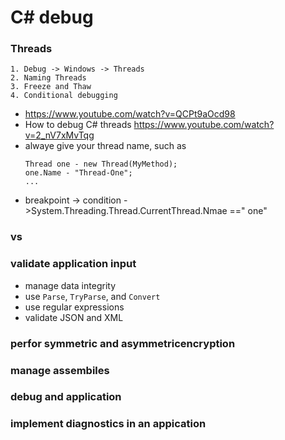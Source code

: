 # C# debug
### Threads
```
1. Debug -> Windows -> Threads
2. Naming Threads
3. Freeze and Thaw
4. Conditional debugging
```
- https://www.youtube.com/watch?v=QCPt9aOcd98
- How to debug C# threads https://www.youtube.com/watch?v=2_nV7xMvTqg
- alwaye give your thread name, such as 
  ```
  Thread one - new Thread(MyMethod);
  one.Name - "Thread-One";
  ...
  ```
- breakpoint -> condition ->System.Threading.Thread.CurrentThread.Nmae ==" one"
### vs 
### validate application input
- manage data integrity
- use ```Parse```, ```TryParse```, and ```Convert```
- use regular expressions
- validate JSON and XML

### perfor symmetric and asymmetricencryption

### manage assembiles

### debug and application

### implement diagnostics in an appication

